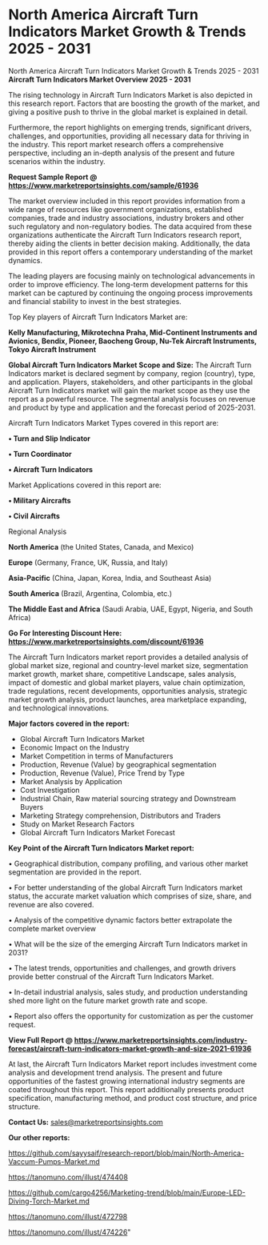 # North America Aircraft Turn Indicators Market Growth & Trends 2025 - 2031
 North America Aircraft Turn Indicators Market Growth & Trends 2025 - 2031
<Strong> Aircraft Turn Indicators Market Overview 2025 - 2031</strong>

The rising technology in Aircraft Turn Indicators Market is also depicted in this research report. Factors that are boosting the growth of the market, and giving a positive push to thrive in the global market is explained in detail.

Furthermore, the report highlights on emerging trends, significant drivers, challenges, and opportunities, providing all necessary data for thriving in the industry. This report market research offers a comprehensive perspective, including an in-depth analysis of the present and future scenarios within the industry.

<strong>Request Sample Report @ <a href=https://www.marketreportsinsights.com/sample/61936>https://www.marketreportsinsights.com/sample/61936</a></strong>

The market overview included in this report provides information from a wide range of resources like government organizations, established companies, trade and industry associations, industry brokers and other such regulatory and non-regulatory bodies. The data acquired from these organizations authenticate the Aircraft Turn Indicators research report, thereby aiding the clients in better decision making. Additionally, the data provided in this report offers a contemporary understanding of the market dynamics.

The leading players are focusing mainly on technological advancements in order to improve efficiency. The long-term development patterns for this market can be captured by continuing the ongoing process improvements and financial stability to invest in the best strategies.

Top Key players of Aircraft Turn Indicators Market are:

<strong>Kelly Manufacturing, Mikrotechna Praha, Mid-Continent Instruments and Avionics, Bendix, Pioneer, Baocheng Group, Nu-Tek Aircraft Instruments, Tokyo Aircraft Instrument</strong>

<strong><b>Global Aircraft Turn Indicators Market Scope and Size:</b></strong>
The Aircraft Turn Indicators market is declared segment by company, region (country), type, and application. Players, stakeholders, and other participants in the global Aircraft Turn Indicators market will gain the market scope as they use the report as a powerful resource. The segmental analysis focuses on revenue and product by type and application and the forecast period of 2025-2031.

Aircraft Turn Indicators Market Types covered in this report are:

<strong>• Turn and Slip Indicator

• Turn Coordinator

• Aircraft Turn Indicators</strong>

Market Applications covered in this report are:

<strong>• Military Aircrafts

• Civil Aircrafts</strong> 

Regional Analysis

<strong>North America</strong> (the United States, Canada, and Mexico)

<strong>Europe</strong> (Germany, France, UK, Russia, and Italy)

<strong>Asia-Pacific</strong> (China, Japan, Korea, India, and Southeast Asia)

<strong>South America</strong> (Brazil, Argentina, Colombia, etc.)

<strong>The Middle East and Africa</strong> (Saudi Arabia, UAE, Egypt, Nigeria, and South Africa)

<strong>Go For Interesting Discount Here: <a href=https://www.marketreportsinsights.com/discount/61936>https://www.marketreportsinsights.com/discount/61936</a></strong>

The Aircraft Turn Indicators market report provides a detailed analysis of global market size, regional and country-level market size, segmentation market growth, market share, competitive Landscape, sales analysis, impact of domestic and global market players, value chain optimization, trade regulations, recent developments, opportunities analysis, strategic market growth analysis, product launches, area marketplace expanding, and technological innovations.

<strong><b>Major factors covered in the report:</b></strong>
<ul>
  <li>Global Aircraft Turn Indicators Market </li>
  <li>Economic Impact on the Industry</li>
  <li>Market Competition in terms of Manufacturers</li>
  <li>Production, Revenue (Value) by geographical segmentation</li>
  <li>Production, Revenue (Value), Price Trend by Type</li>
  <li>Market Analysis by Application</li>
  <li>Cost Investigation</li>
  <li>Industrial Chain, Raw material sourcing strategy and Downstream Buyers</li>
  <li>Marketing Strategy comprehension, Distributors and Traders</li>
  <li>Study on Market Research Factors</li>
  <li>Global Aircraft Turn Indicators Market Forecast</li>
</ul>

<strong><b>Key Point of the Aircraft Turn Indicators Market report:</b></strong>

• Geographical distribution, company profiling, and various other market segmentation are provided in the report.

• For better understanding of the global Aircraft Turn Indicators market status, the accurate market valuation which comprises of size, share, and revenue are also covered.

• Analysis of the competitive dynamic factors better extrapolate the complete market overview

• What will be the size of the emerging Aircraft Turn Indicators market in 2031?

• The latest trends, opportunities and challenges, and growth drivers provide better construal of the Aircraft Turn Indicators Market.

• In-detail industrial analysis, sales study, and production understanding shed more light on the future market growth rate and scope.

• Report also offers the opportunity for customization as per the customer request.

<strong><b>View Full Report @ <a href=https://www.marketreportsinsights.com/industry-forecast/aircraft-turn-indicators-market-growth-and-size-2021-61936>https://www.marketreportsinsights.com/industry-forecast/aircraft-turn-indicators-market-growth-and-size-2021-61936</a></b></strong>


At last, the Aircraft Turn Indicators Market report includes investment come analysis and development trend analysis. The present and future opportunities of the fastest growing international industry segments are coated throughout this report. This report additionally presents product specification, manufacturing method, and product cost structure, and price structure.

<strong>Contact Us:</strong>
sales@marketreportsinsights.com

<strong>Our other reports:</strong>

<a href=https://github.com/sayysaif/research-report/blob/main/North-America-Vaccum-Pumps-Market.md>https://github.com/sayysaif/research-report/blob/main/North-America-Vaccum-Pumps-Market.md</a>

<a href=https://tanomuno.com/illust/474408>https://tanomuno.com/illust/474408</a>

<a href=https://github.com/cargo4256/Marketing-trend/blob/main/Europe-LED-Diving-Torch-Market.md>https://github.com/cargo4256/Marketing-trend/blob/main/Europe-LED-Diving-Torch-Market.md</a>

<a href=https://tanomuno.com/illust/472798>https://tanomuno.com/illust/472798</a>

<a href=https://tanomuno.com/illust/474226>https://tanomuno.com/illust/474226</a>"
